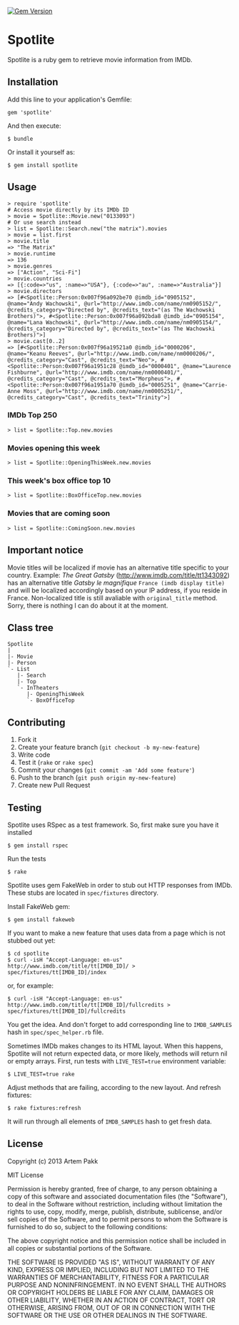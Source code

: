 [![Gem Version](https://badge.fury.io/rb/spotlite.png)](http://badge.fury.io/rb/spotlite)

# Spotlite

Spotlite is a ruby gem to retrieve movie information from IMDb.

## Installation

Add this line to your application's Gemfile:

    gem 'spotlite'

And then execute:

    $ bundle

Or install it yourself as:

    $ gem install spotlite

## Usage

    > require 'spotlite'
    # Access movie directly by its IMDb ID
    > movie = Spotlite::Movie.new("0133093")
    # Or use search instead
    > list = Spotlite::Search.new("the matrix").movies
    > movie = list.first
    > movie.title
    => "The Matrix"
    > movie.runtime
    => 136
    > movie.genres
    => ["Action", "Sci-Fi"]
    > movie.countries
    => [{:code=>"us", :name=>"USA"}, {:code=>"au", :name=>"Australia"}]
    > movie.directors
    => [#<Spotlite::Person:0x007f96a092be70 @imdb_id="0905152", @name="Andy Wachowski", @url="http://www.imdb.com/name/nm0905152/", @credits_category="Directed by", @credits_text="(as The Wachowski Brothers)">, #<Spotlite::Person:0x007f96a092bda8 @imdb_id="0905154", @name="Lana Wachowski", @url="http://www.imdb.com/name/nm0905154/", @credits_category="Directed by", @credits_text="(as The Wachowski Brothers)">]
    > movie.cast[0..2]
    => [#<Spotlite::Person:0x007f96a19521a0 @imdb_id="0000206", @name="Keanu Reeves", @url="http://www.imdb.com/name/nm0000206/", @credits_category="Cast", @credits_text="Neo">, #<Spotlite::Person:0x007f96a1951c28 @imdb_id="0000401", @name="Laurence Fishburne", @url="http://www.imdb.com/name/nm0000401/", @credits_category="Cast", @credits_text="Morpheus">, #<Spotlite::Person:0x007f96a1951a70 @imdb_id="0005251", @name="Carrie-Anne Moss", @url="http://www.imdb.com/name/nm0005251/", @credits_category="Cast", @credits_text="Trinity">]
    
### IMDb Top 250

    > list = Spotlite::Top.new.movies

### Movies opening this week

    > list = Spotlite::OpeningThisWeek.new.movies

### This week's box office top 10

    > list = Spotlite::BoxOfficeTop.new.movies

### Movies that are coming soon

    > list = Spotlite::ComingSoon.new.movies

## Important notice

Movie titles will be localized if movie has an alternative title specific to your country.
Example: _The Great Gatsby_ (http://www.imdb.com/title/tt1343092) has an alternative title _Gatsby le magnifique_ `France (imdb display title)` and will be localized accordingly based on your IP address, if you reside in France. Non-localized title is still avaliable with `original_title` method.
Sorry, there is nothing I can do about it at the moment.

## Class tree
    
    Spotlite
    |
    |- Movie
    |- Person
    `- List
       |- Search
       |- Top
       `- InTheaters
          |- OpeningThisWeek
          `- BoxOfficeTop

## Contributing

1. Fork it
2. Create your feature branch (`git checkout -b my-new-feature`)
3. Write code
4. Test it (`rake` or `rake spec`)
5. Commit your changes (`git commit -am 'Add some feature'`)
6. Push to the branch (`git push origin my-new-feature`)
7. Create new Pull Request

## Testing

Spotlite uses RSpec as a test framework. So, first make sure you have it installed

    $ gem install rspec
    
Run the tests

    $ rake
    
Spotlite uses gem FakeWeb in order to stub out HTTP responses from IMDb. These
stubs are located in `spec/fixtures` directory.

Install FakeWeb gem:

    $ gem install fakeweb

If you want to make a new feature that uses data from a page which is not stubbed out yet:

    $ cd spotlite
    $ curl -isH "Accept-Language: en-us" http://www.imdb.com/title/tt[IMDB_ID]/ > spec/fixtures/tt[IMDB_ID]/index
    
or, for example:

    $ curl -isH "Accept-Language: en-us" http://www.imdb.com/title/tt[IMDB_ID]/fullcredits > spec/fixtures/tt[IMDB_ID]/fullcredits

You get the idea. And don't forget to add corresponding line to `IMDB_SAMPLES`
hash in `spec/spec_helper.rb` file.

Sometimes IMDb makes changes to its HTML layout. When this happens, Spotlite will not return
expected data, or more likely, methods will return nil or empty arrays.
First, run tests with `LIVE_TEST=true` environment variable:

    $ LIVE_TEST=true rake
   
Adjust methods that are failing, according to the new layout. And refresh fixtures:

    $ rake fixtures:refresh

It will run through all elements of `IMDB_SAMPLES` hash to get fresh data.

## License

Copyright (c) 2013 Artem Pakk

MIT License

Permission is hereby granted, free of charge, to any person obtaining
a copy of this software and associated documentation files (the
"Software"), to deal in the Software without restriction, including
without limitation the rights to use, copy, modify, merge, publish,
distribute, sublicense, and/or sell copies of the Software, and to
permit persons to whom the Software is furnished to do so, subject to
the following conditions:

The above copyright notice and this permission notice shall be
included in all copies or substantial portions of the Software.

THE SOFTWARE IS PROVIDED "AS IS", WITHOUT WARRANTY OF ANY KIND,
EXPRESS OR IMPLIED, INCLUDING BUT NOT LIMITED TO THE WARRANTIES OF
MERCHANTABILITY, FITNESS FOR A PARTICULAR PURPOSE AND
NONINFRINGEMENT. IN NO EVENT SHALL THE AUTHORS OR COPYRIGHT HOLDERS BE
LIABLE FOR ANY CLAIM, DAMAGES OR OTHER LIABILITY, WHETHER IN AN ACTION
OF CONTRACT, TORT OR OTHERWISE, ARISING FROM, OUT OF OR IN CONNECTION
WITH THE SOFTWARE OR THE USE OR OTHER DEALINGS IN THE SOFTWARE.

